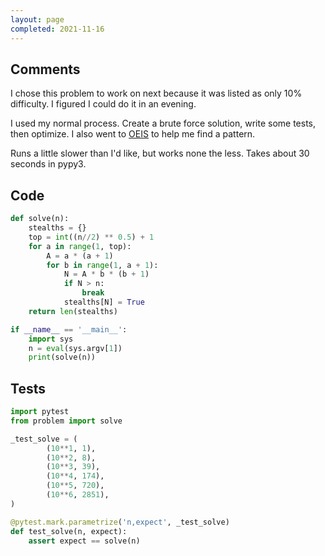 ```yaml
---
layout: page
completed: 2021-11-16
---
```


## Comments

I chose this problem to work on next because it was listed as only 10%
difficulty.  I figured I could do it in an evening.

I used my normal process. Create a brute force solution, write some tests, then
optimize. I also went to [OEIS](https://oeis.org) to help me find a pattern.

Runs a little slower than I'd like, but works none the less. Takes about 30
seconds in pypy3.

## Code

```python
def solve(n):
    stealths = {}
    top = int((n//2) ** 0.5) + 1
    for a in range(1, top):
        A = a * (a + 1)
        for b in range(1, a + 1):
            N = A * b * (b + 1)
            if N > n:
                break
            stealths[N] = True
    return len(stealths)

if __name__ == '__main__':
    import sys
    n = eval(sys.argv[1])
    print(solve(n))
```

## Tests

```python
import pytest
from problem import solve

_test_solve = (
        (10**1, 1),
        (10**2, 8),
        (10**3, 39),
        (10**4, 174),
        (10**5, 720),
        (10**6, 2851),
)

@pytest.mark.parametrize('n,expect', _test_solve)
def test_solve(n, expect):
    assert expect == solve(n)
```
